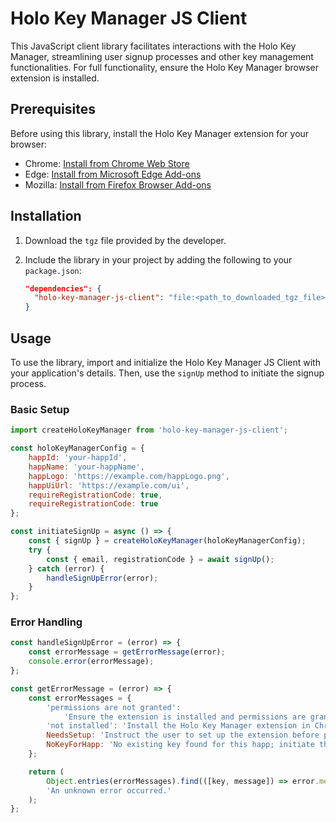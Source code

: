 # Holo Key Manager JS Client

This JavaScript client library facilitates interactions with the Holo Key Manager, streamlining user signup processes and other key management functionalities. For full functionality, ensure the Holo Key Manager browser extension is installed.

## Prerequisites

Before using this library, install the Holo Key Manager extension for your browser:

- Chrome: [Install from Chrome Web Store](https://chrome.google.com/webstore/detail/holo-key-manager/eggfhkdnfdhdpmkfpihjjbnncgmhihce)
- Edge: [Install from Microsoft Edge Add-ons](https://microsoftedge.microsoft.com/addons/detail/jfecdgefjljjfcflgbhgfkbeofjenceh)
- Mozilla: [Install from Firefox Browser Add-ons](https://addons.mozilla.org/en-US/firefox/addon/holo-key-manager/)

## Installation

1. Download the `tgz` file provided by the developer.
2. Include the library in your project by adding the following to your `package.json`:

   ```json
   "dependencies": {
     "holo-key-manager-js-client": "file:<path_to_downloaded_tgz_file>"
   }
   ```

## Usage

To use the library, import and initialize the Holo Key Manager JS Client with your application's details. Then, use the `signUp` method to initiate the signup process.

### Basic Setup

```javascript
import createHoloKeyManager from 'holo-key-manager-js-client';

const holoKeyManagerConfig = {
	happId: 'your-happId',
	happName: 'your-happName',
	happLogo: 'https://example.com/happLogo.png',
	happUiUrl: 'https://example.com/ui',
	requireRegistrationCode: true,
	requireRegistrationCode: true
};

const initiateSignUp = async () => {
	const { signUp } = createHoloKeyManager(holoKeyManagerConfig);
	try {
		const { email, registrationCode } = await signUp();
	} catch (error) {
		handleSignUpError(error);
	}
};
```

### Error Handling

```javascript
const handleSignUpError = (error) => {
	const errorMessage = getErrorMessage(error);
	console.error(errorMessage);
};

const getErrorMessage = (error) => {
	const errorMessages = {
		'permissions are not granted':
			'Ensure the extension is installed and permissions are granted in Firefox.',
		'not installed': 'Install the Holo Key Manager extension in Chrome/Edge to proceed.',
		NeedsSetup: 'Instruct the user to set up the extension before proceeding.',
		NoKeyForHapp: 'No existing key found for this happ; initiate the signup flow.'
	};

	return (
		Object.entries(errorMessages).find(([key, message]) => error.message.includes(key))?.[1] ||
		'An unknown error occurred.'
	);
};
```
